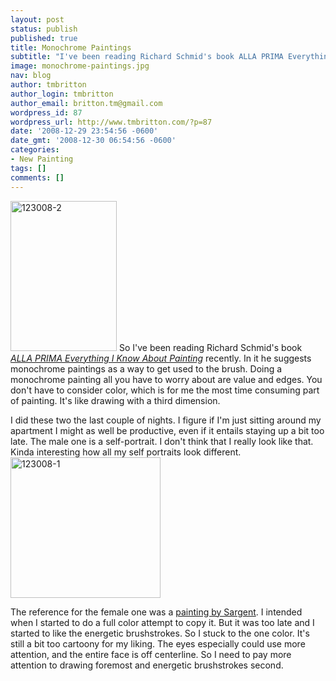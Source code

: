 ```yaml
---
layout: post
status: publish
published: true
title: Monochrome Paintings
subtitle: "I've been reading Richard Schmid's book ALLA PRIMA Everything I Know About Painting recently.  In it he suggests monochrome paintings as a way to get used to the brush."
image: monochrome-paintings.jpg
nav: blog
author: tmbritton
author_login: tmbritton
author_email: britton.tm@gmail.com
wordpress_id: 87
wordpress_url: http://www.tmbritton.com/?p=87
date: '2008-12-29 23:54:56 -0600'
date_gmt: '2008-12-30 06:54:56 -0600'
categories:
- New Painting
tags: []
comments: []
---
```

<p><a href="http://www.tmbritton.com/art/photo/3150068736/123008-2.html" class="tt-flickr tt-flickr-Small" title="123008-2"><img class="float-right" src="http://farm4.static.flickr.com/3277/3150068736_1429d61846_m.jpg" alt="123008-2" width="170" height="240" /></a> So I've been reading Richard Schmid's book <em><a href="http://www.richardschmid.com/alla_prima_book_info.htm">ALLA PRIMA Everything I Know About Painting</a></em> recently.  In it he suggests monochrome paintings as a way to get used to the brush.  Doing a monochrome painting all you have to worry about are value and edges.  You don't have to consider color, which is for me the most time consuming part of painting.  It's like drawing with a third dimension.  </p>
<p>I did these two the last couple of nights.  I figure if I'm just sitting around my apartment I might as well be productive, even if it entails staying up a bit too late.  The male one is a self-portrait.  I don't think that I really look like that.  Kinda interesting how all my self portraits look different.<br />
<a href="http://www.tmbritton.com/art/photo/3149238121/123008-1.html" class="tt-flickr tt-flickr-Small" title="123008-1"><img class="float-right" src="http://farm4.static.flickr.com/3042/3149238121_6c0e4a69ff_m.jpg" alt="123008-1" width="240" height="225" /></a></p>
<p>The reference for the female one was a <a href="http://www.artrenewal.org/asp/database/image.asp?id=10483">painting by Sargent</a>.  I intended when I started to do a full color attempt to copy it.  But it was too late and I started to like the energetic brushstrokes.  So I stuck to the one color.  It's still a bit too cartoony for my liking.  The eyes especially could use more attention, and the entire face is off centerline.  So I need to pay more attention to drawing foremost and energetic brushstrokes second.  </p>
